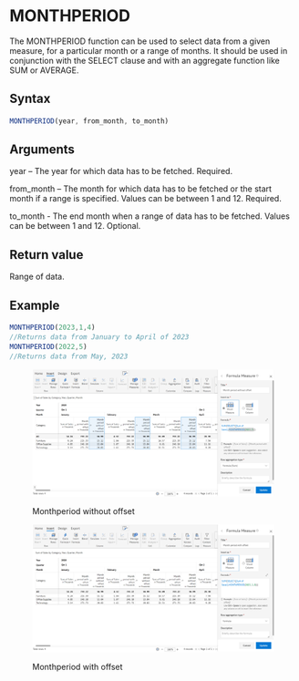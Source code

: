 # MONTHPERIOD

The MONTHPERIOD function can be used to select data from a given measure, for a particular month or a range of months. It should be used in conjunction with the SELECT clause and with an aggregate function like SUM or AVERAGE.&#x20;

## Syntax

```javascript
MONTHPERIOD(year, from_month, to_month)
```

## Arguments

year – The year for which data has to be fetched. Required.

from\_month – The month for which data has to be fetched or the start month if a range is specified. Values can be between 1 and 12. Required.

to\_month - The end month when a range of data has to be fetched. Values can be between 1 and 12. Optional.

## Return value

Range of data.

## Example

```javascript
MONTHPERIOD(2023,1,4) 
//Returns data from January to April of 2023
MONTHPERIOD(2022,5)
//Returns data from May, 2023
```

<figure><img src="../../.gitbook/assets/image (3) (1) (1) (1) (1) (1) (1) (1) (1) (1) (1) (1) (1) (1) (1) (1) (1) (1) (1) (1) (1) (1) (1) (1) (1) (1) (1) (1) (1) (1) (1) (1) (1) (1) (1) (1) (1) (1) (1) (1) (1).png" alt=""><figcaption><p>Monthperiod without offset</p></figcaption></figure>

<figure><img src="../../.gitbook/assets/image (4) (1) (1) (1) (1) (1) (1) (1) (1) (1) (1) (1) (1) (1) (1) (1) (1) (1) (1) (1) (1) (1) (1) (1) (1) (1) (1) (1) (1) (1) (1) (1).png" alt=""><figcaption><p>Monthperiod with offset</p></figcaption></figure>
